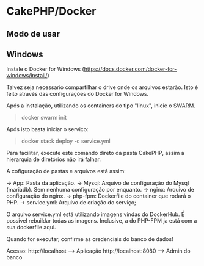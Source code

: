 # CakePHP/Docker #

## Modo de usar ##

## Windows ##

Instale o Docker for Windows (https://docs.docker.com/docker-for-windows/install/)

Talvez seja necessario compartilhar o drive onde os arquivos estarão. Isto é feito através das configurações do Docker for Windows.

Após a instalação, utilizando os containers do tipo "linux", inicie o SWARM.

> docker swarm init

Após isto basta iniciar o serviço:

> docker stack deploy -c service.yml

Para facilitar, execute este comando direto da pasta CakePHP, assim a hierarquia de diretórios não irá falhar.

A cofiguração de pastas e arquivos está assim:

-> App: Pasta da aplicação.
-> Mysql: Arquivo de configuração do Mysql (mariadb). Sem nenhuma configuração por enquanto.
-> nginx: Arquivo de configuração do nginx.
-> php-fpm: Dockerfile do container que rodará o PHP.
-> service.yml: Arquivo de criação do serviço;

O arquivo service.yml está utilizando imagens vindas do DockerHub. É possivel rebuildar todas as imagens. Inclusive, a do PHP-FPM ja está com a sua dockerfile aqui.

Quando for executar, confirme as credenciais do banco de dados!

Acesso:
http://localhost --> Aplicação
http://localhost:8080 --> Admin do banco
